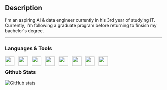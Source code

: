 ## Description

I'm an aspiring AI & data engineer currently in his 3rd year of studying IT. Currently, I'm following a graduate program before returning to finsish my bachelor's degree.

---

### Languages & Tools 

<img align="left" width="30px" style="padding-right:10px;" src="https://cdn.jsdelivr.net/gh/devicons/devicon@latest/icons/html5/html5-plain.svg"/>
<img align="left" width="30px" style="padding-right:10px;" src="https://cdn.jsdelivr.net/gh/devicons/devicon@latest/icons/css3/css3-plain.svg"/>    
<img align="left" width="30px" style="padding-right:10px;" src="https://cdn.jsdelivr.net/gh/devicons/devicon@latest/icons/javascript/javascript-plain.svg"/>  
<img align="left" width="30px" style="padding-right:10px;" src="https://cdn.jsdelivr.net/gh/devicons/devicon@latest/icons/linux/linux-original.svg"/>  
<img align="left" width="30px" style="padding-right:10px;" src="https://cdn.jsdelivr.net/gh/devicons/devicon@latest/icons/java/java-original.svg"/>  
<img align="left" width="30px" style="padding-right:10px;" src="https://cdn.jsdelivr.net/gh/devicons/devicon@latest/icons/python/python-original.svg"/>  
<img align="left" width="30px" style="padding-right:10px;" src="https://cdn.jsdelivr.net/gh/devicons/devicon@latest/icons/mysql/mysql-original.svg"/>  
<img align="left" width="30px" style="padding-right:10px;" src="https://cdn.jsdelivr.net/gh/devicons/devicon@latest/icons/csharp/csharp-plain.svg"/>
<br/>

### Github Stats

![GitHub stats](https://github-readme-stats.vercel.app/api?username=IPutMilkInTea&show_icons=true&theme=tokyonight)

<!--

- 🔭 I’m currently working on ...
- 🌱 I’m currently learning ...
- 👯 I’m looking to collaborate on ...
- 🤔 I’m looking for help with ...
- 💬 Ask me about ...
- 📫 How to reach me: ...
- 😄 Pronouns: ...
- ⚡ Fun fact: ...
-->
